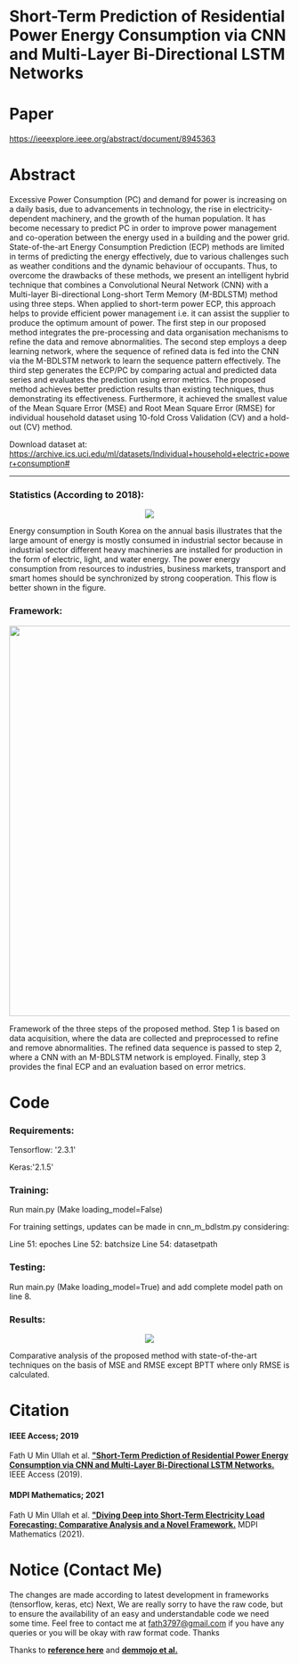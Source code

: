 # Short-Term Prediction of Residential Power Energy Consumption via CNN and Multi-Layer Bi-Directional LSTM Networks

# Paper

https://ieeexplore.ieee.org/abstract/document/8945363

# Abstract

Excessive Power Consumption (PC) and demand for power is increasing on a daily basis, due to advancements in technology, the rise in electricity-dependent machinery, and the growth of the human population. It has become necessary to predict PC in order to improve power management and co-operation between the energy used in a building and the power grid. State-of-the-art Energy Consumption Prediction (ECP) methods are limited in terms of predicting the energy effectively, due to various challenges such as weather conditions and the dynamic behaviour of occupants. Thus, to overcome the drawbacks of these methods, we present an intelligent hybrid technique that combines a Convolutional Neural Network (CNN) with a Multi-layer Bi-directional Long-short Term Memory (M-BDLSTM) method using three steps. When applied to short-term power ECP, this approach helps to provide efficient power management i.e. it can assist the supplier to produce the optimum amount of power. The first step in our proposed method integrates the pre-processing and data organisation mechanisms to refine the data and remove abnormalities. The second step employs a deep learning network, where the sequence of refined data is fed into the CNN via the M-BDLSTM network to learn the sequence pattern effectively. The third step generates the ECP/PC by comparing actual and predicted data series and evaluates the prediction using error metrics. The proposed method achieves better prediction results than existing techniques, thus demonstrating its effectiveness. Furthermore, it achieved the smallest value of the Mean Square Error (MSE) and Root Mean Square Error (RMSE) for individual household dataset using 10-fold Cross Validation (CV) and a hold-out (CV) method.

Download dataset at: https://archive.ics.uci.edu/ml/datasets/Individual+household+electric+power+consumption# 

***********************************************************************************************************************************************************************
### Statistics (According to 2018):
<p align="center">
  <img src= "https://user-images.githubusercontent.com/43944394/178435770-63abdb44-bcf3-487a-84e5-8bdb104d113d.gif">
</p>
Energy consumption in South Korea on the annual basis illustrates that the large amount of energy is mostly consumed in industrial sector because in industrial sector different heavy machineries are installed for production in the form of electric, light, and water energy. The power energy consumption from resources to industries, business markets, transport and smart homes should be synchronized by strong cooperation. This flow is better shown in the figure.


### Framework:
<p align="center">
  <img src= "https://user-images.githubusercontent.com/43944394/178433703-154f9d4a-b20b-4d1c-8f62-9bbbcd7fb611.png" width="840" height="700">
</p>
Framework of the three steps of the proposed method. Step 1 is based on data acquisition, where the data are collected and preprocessed to refine and remove abnormalities. The refined data sequence is passed to step 2, where a CNN with an M-BDLSTM network is employed. Finally, step 3 provides the final ECP and an evaluation based on error metrics.

# Code

### Requirements:
Tensorflow: '2.3.1'

Keras:'2.1.5'


### Training:

Run main.py (Make loading_model=False)

For training settings, updates can be made in cnn_m_bdlstm.py considering:

Line 51: epoches
Line 52: batchsize
Line 54: datasetpath 


### Testing:

Run main.py (Make loading_model=True) and add complete model path on line 8.

### Results:
<p align="center">
  <img src= "https://user-images.githubusercontent.com/43944394/178436918-31c52d51-da5b-46dd-882f-6190cb1f2ab4.gif">
</p>
Comparative analysis of the proposed method with state-of-the-art techniques on the basis of MSE and RMSE except BPTT where only RMSE is calculated.


# Citation

#### IEEE Access; 2019
Fath U Min Ullah et al. [**"Short-Term Prediction of Residential Power Energy Consumption via CNN and Multi-Layer Bi-Directional LSTM Networks.**](https://ieeexplore.ieee.org/abstract/document/8945363) 
IEEE Access (2019).

#### MDPI Mathematics; 2021
Fath U Min Ullah et al. [**"Diving Deep into Short-Term Electricity Load Forecasting: Comparative Analysis and a Novel Framework.**](https://www.mdpi.com/2227-7390/9/6/611) 
MDPI Mathematics (2021).


# Notice (Contact Me)

The changes are made according to latest development in frameworks (tensorflow, keras, etc)
Next, We are really sorry to have the raw code, but to ensure the availability of an easy and understandable code we need some time. Feel free to contact me at fath3797@gmail.com if you have any queries or you will be okay with raw format code. Thanks









Thanks to [**reference here**](https://keras.io/examples/timeseries/) and [**demmojo et al.**](https://github.com/demmojo) 
